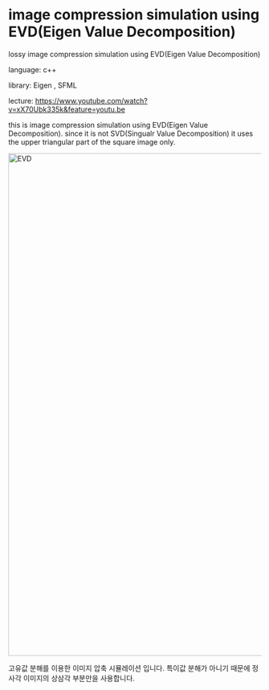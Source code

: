 # image compression simulation using EVD(Eigen Value Decomposition)
 lossy image compression simulation using EVD(Eigen Value Decomposition)

language: c++

library: Eigen , SFML

lecture: https://www.youtube.com/watch?v=xX70Ubk335k&feature=youtu.be

this is image compression simulation using EVD(Eigen Value Decomposition).
since it is not SVD(Singualr Value Decomposition) it uses the upper triangular part of the square image only.

<img width="1001" alt="EVD" src="https://user-images.githubusercontent.com/58128848/85928495-4e12cd80-b8e8-11ea-8af7-c92e60babec9.png">


고유값 분해를 이용한 이미지 압축 시뮬레이션 입니다.
특이값 분해가 아니기 때문에 정사각 이미지의 상삼각 부분만을 사용합니다.
